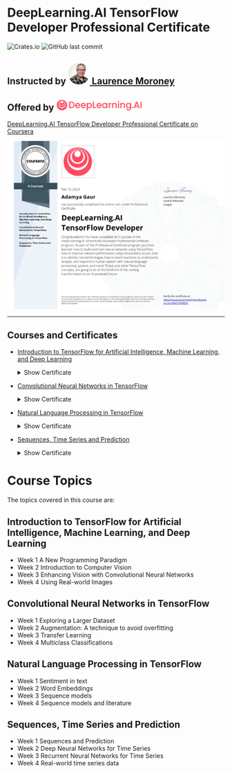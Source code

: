 # DeepLearning.AI TensorFlow Developer Professional Certificate
![Crates.io](https://img.shields.io/crates/l/rustc-serialize?style=flat-square)
![GitHub last commit](https://img.shields.io/github/last-commit/Adamya113/Tensorflow_developer_professional?style=flat-square)

## Instructed by [<img src="https://github.com/Adamya113/Tensorflow_developer_professional/blob/main/misc/img/laurence_moroney.png" width="50"/> Laurence Moroney](https://laurencemoroney.com/about.html)
## Offered by [<img src="https://github.com/Adamya113/Tensorflow_developer_professional/blob/main/misc/img/deeplearning_logo.png" width="200"/>](https://www.deeplearning.ai)

[DeepLearning.AI TensorFlow Developer Professional Certificate on Coursera](https://www.coursera.org/professional-certificates/tensorflow-in-practice)

[<img src="https://github.com/Adamya113/Tensorflow_developer_professional/blob/main/misc/certificates/Coursera%2039KZ7FEJ8EHL%20Specialization_page-0001.jpg" />](https://https//coursera.org/verify/professional-cert/39KZ7FEJ8EHL)

---

## Courses and Certificates
  - [Introduction to TensorFlow for Artificial Intelligence, Machine Learning, and Deep Learning](https://github.com/Adamya113/Tensorflow_developer_professional/tree/main/1.%20Introduction%20to%20TensorFlow%20for%20Artificial%20Intelligence%2C%20Machine%20Learning%2C%20and%20Deep%20Learning) <details>
    <summary>Show Certificate</summary><p>

      [<img src="https://github.com/Adamya113/Tensorflow_developer_professional/blob/main/misc/certificates/Coursera%206DCCKGYJHN59%20Introduction%20to%20TensorFlow_page-0001.jpg" />](https://coursera.org/verify/6DCCKGYJHN59)

  </p></details>

  - [Convolutional Neural Networks in TensorFlow](https://github.com/Adamya113/Tensorflow_developer_professional/tree/main/2.%20Convolutional%20Neural%20Networks%20in%20TensorFlow) <details>
    <summary>Show Certificate</summary><p>

      [<img src="https://github.com/Adamya113/Tensorflow_developer_professional/blob/main/misc/certificates/Coursera%20VLY2MJFL2DAN%20Convolutional%20Neural%20Networks_page-0001.jpg" />](https://coursera.org/verifyVLY2MJFL2DAN)

  </p></details>

  - [Natural Language Processing in TensorFlow](https://github.com/Adamya113/Tensorflow_developer_professional/tree/main/3.%20Natural%20Language%20Processing%20in%20TensorFlow) <details>
    <summary>Show Certificate</summary><p>

      [<img src="https://github.com/Adamya113/Tensorflow_developer_professional/blob/main/misc/certificates/Coursera%20P8XGUBGRFJFS%20Natural%20Language%20Processing_page-0001.jpg" />](https://coursera.org/verify/P8XGUBGRFJFS)

  </p></details>

  - [Sequences, Time Series and Prediction](https://github.com/Adamya113/Tensorflow_developer_professional/tree/main/4.%20Sequences%2C%20Time%20Serirs%20and%20Prediction) <details>
    <summary>Show Certificate</summary><p>

      [<img src="https://github.com/Adamya113/Tensorflow_developer_professional/blob/main/misc/certificates/Coursera%20RVFAHAVMJYB8%20Time%20Series_page-0001.jpg" />](https://coursera.org/verify/RVFAHAVMJYB8)

  </p></details>

# Course Topics
The topics covered in this course are:

## Introduction to TensorFlow for Artificial Intelligence, Machine Learning, and Deep Learning
* Week 1 A New Programming Paradigm
* Week 2 Introduction to Computer Vision
* Week 3 Enhancing Vision with Convolutional Neural Networks
* Week 4 Using Real-world Images

## Convolutional Neural Networks in TensorFlow
* Week 1 Exploring a Larger Dataset
* Week 2 Augmentation: A technique to avoid overfitting
* Week 3 Transfer Learning
* Week 4 Multiclass Classifications

## Natural Language Processing in TensorFlow
* Week 1 Sentiment in text
* Week 2 Word Embeddings
* Week 3 Sequence models
* Week 4 Sequence models and literature

## Sequences, Time Series and Prediction
* Week 1 Sequences and Prediction
* Week 2 Deep Neural Networks for Time Series
* Week 3 Recurrent Neural Networks for Time Series
* Week 4 Real-world time series data
